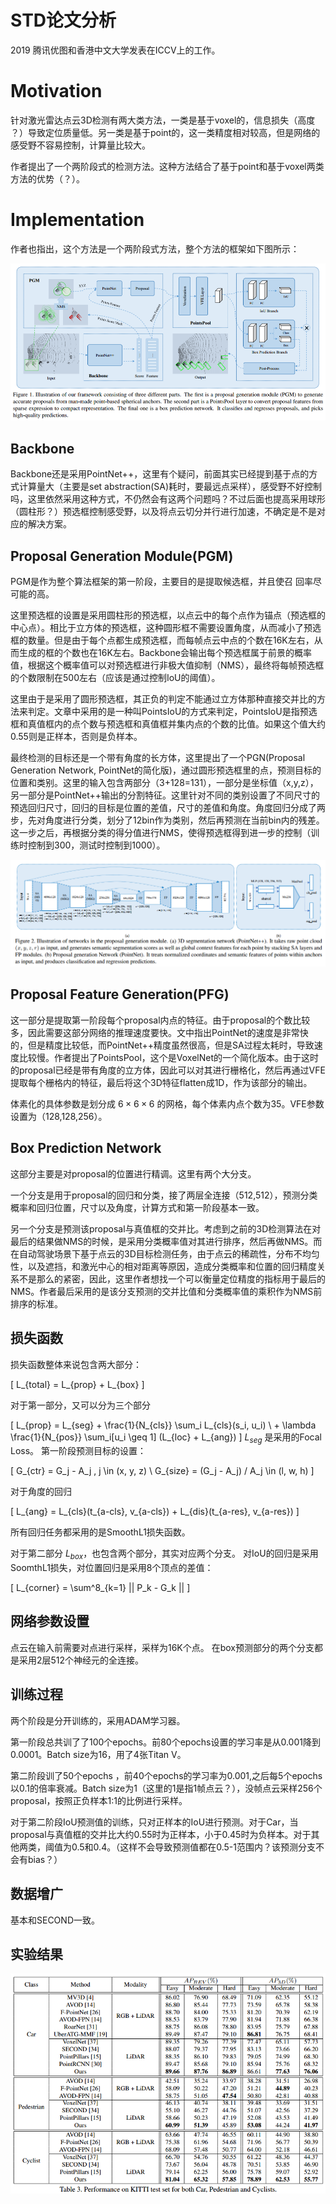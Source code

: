 # STD论文分析
2019 腾讯优图和香港中文大学发表在ICCV上的工作。

# Motivation
针对激光雷达点云3D检测有两大类方法，一类是基于voxel的，信息损失（高度  ？）导致定位质量低。另一类是基于point的，这一类精度相对较高，但是网络的感受野不容易控制，计算量比较大。

作者提出了一个两阶段式的检测方法。这种方法结合了基于point和基于voxel两类方法的优势（？）。

# Implementation
作者也指出，这个方法是一个两阶段式方法，整个方法的框架如下图所示：

<img alt="STD-23ec57f3.png" src="assets/STD-23ec57f3.png" width="" height="" >

## Backbone
Backbone还是采用PointNet++，这里有个疑问，前面其实已经提到基于点的方式计算量大（主要是set abstraction(SA)耗时，要最远点采样），感受野不好控制吗，这里依然采用这种方式，不仍然会有这两个问题吗？不过后面也提高采用球形（圆柱形？）预选框控制感受野，以及将点云切分并行进行加速，不确定是不是对应的解决方案。

## Proposal Generation Module(PGM)
PGM是作为整个算法框架的第一阶段，主要目的是提取候选框，并且使召 回率尽可能的高。

这里预选框的设置是采用圆柱形的预选框，以点云中的每个点作为锚点（预选框的中心点）。相比于立方体的预选框，这种圆形框不需要设置角度，从而减小了预选框的数量。但是由于每个点都生成预选框，而每帧点云中点的个数在16K左右，从而生成的框的个数也在16K左右。Backbone会输出每个预选框属于前景的概率值，根据这个概率值可以对预选框进行非极大值抑制（NMS），最终将每帧预选框的个数限制在500左右（应该是通过控制IoU的阈值）。

这里由于是采用了圆形预选框，其正负的判定不能通过立方体那种直接交并比的方法来判定。文章中采用的是一种叫PointsIoU的方式来判定，PointsIoU是指预选框和真值框内的点个数与预选框和真值框并集内点的个数的比值。如果这个值大约0.55则是正样本，否则是负样本。

最终检测的目标还是一个带有角度的长方体，这里提出了一个PGN(Proposal Generation Network, PointNet的简化版)，通过圆形预选框里的点，预测目标的位置和类别。这里的输入包含两部分（3+128=131），一部分是坐标值（x,y,z），另一部分是PointNet++输出的分割特征。这里针对不同的类别设置了不同尺寸的预选回归尺寸，回归的目标是位置的差值，尺寸的差值和角度。角度回归分成了两步，先对角度进行分类，划分了12bin作为类别，然后再预测在当前bin内的残差。
这一步之后，再根据分类的得分值进行NMS，使得预选框得到进一步的控制（训练时控制到300，测试时控制到1000）。

<img alt="STD-31fb954d.png" src="assets/STD-31fb954d.png" width="" height="" >

## Proposal Feature Generation(PFG)
这一部分是提取第一阶段每个proposal内点的特征。由于proposal的个数比较多，因此需要这部分网络的推理速度要快。文中指出PointNet的速度是非常快的，但是精度比较低，而PointNet++精度虽然很高，但是SA过程太耗时，导致速度比较慢。作者提出了PointsPool，这个是VoxelNet的一个简化版本。由于这时的proposal已经是带有角度的立方体，因此可以对其进行栅格化，然后再通过VFE提取每个栅格内的特征，最后将这个3D特征flatten成1D，作为该部分的输出。

体素化的具体参数是划分成 $6 \times 6 \times 6$ 的网格，每个体素内点个数为35。VFE参数设置为（128,128,256）。

## Box Prediction Network
这部分主要是对proposal的位置进行精调。这里有两个大分支。

一个分支是用于proposal的回归和分类，接了两层全连接（512,512），预测分类概率和回归位置，尺寸以及角度，计算方式和第一阶段基本一致。

另一个分支是预测该proposal与真值框的交并比。考虑到之前的3D检测算法在对最后的结果做NMS的时候，是采用分类概率值对其进行排序，然后再做NMS。而在自动驾驶场景下基于点云的3D目标检测任务，由于点云的稀疏性，分布不均匀性，以及遮挡，和激光中心的相对距离等原因，造成分类概率和位置的回归精度关系不是那么的紧密，因此，这里作者想找一个可以衡量定位精度的指标用于最后的NMS。作者最后采用的是该分支预测的交并比值和分类概率值的乘积作为NMS前排序的标准。


## 损失函数
损失函数整体来说包含两大部分：

\[
L_{total} = L_{prop} + L_{box}
\]

对于第一部分，又可以分为三个部分

\[
L_{prop} = L_{seg} + \frac{1}{N_{cls}} \sum_i L_{cls}(s_i, u_i) \\
          + \lambda \frac{1}{N_{pos}} \sum_i[u_i \geq 1] (L_{loc} + L_{ang})
\]
$L_{seg}$ 是采用的Focal Loss。
第一阶段预测目标的设置：

\[
G_{ctr} = G_j - A_j , j \in (x, y, z) \\
G_{size} = (G_j - A_j) / A_j \in (l, w, h)
\]

对于角度的回归

\[
L_{ang} = L_{cls}(t_{a-cls}, v_{a-cls}) + L_{dis}(t_{a-res}, v_{a-res})
\]

所有回归任务都采用的是SmoothL1损失函数。


对于第二部分 $L_{box}$，也包含两个部分，其实对应两个分支。
对IoU的回归是采用SoomthL1损失，对位置回归是采用8个顶点的差值：

\[
L_{corner} = \sum^8_{k=1} || P_k - G_k ||
\]

## 网络参数设置
点云在输入前需要对点进行采样，采样为16K个点。
在box预测部分的两个分支都是采用2层512个神经元的全连接。

## 训练过程
两个阶段是分开训练的，采用ADAM学习器。

第一阶段总共训了了100个epochs。前80个epochs设置的学习率是从0.001降到0.0001。Batch size为16，用了4张Titan V。

第二阶段训了50个epochs ，前40个epochs的学习率为0.001,之后每5个epochs以0.1的倍率衰减。Batch size为1（这里的1是指1帧点云？），没帧点云采样256个proposal，按照正负样本1:1的比例进行采样。

对于第二阶段IoU预测值的训练，只对正样本的IoU进行预测。对于Car，当proposal与真值框的交并比大约0.55时为正样本，小于0.45时为负样本。对于其他两类，阈值为0.5和0.4。（这样不会导致预测值都在0.5-1范围内？该预测分支不会有bias？）

## 数据增广
基本和SECOND一致。


## 实验结果

<img alt="STD-8850de9c.png" src="assets/STD-8850de9c.png" width="" height="" >
